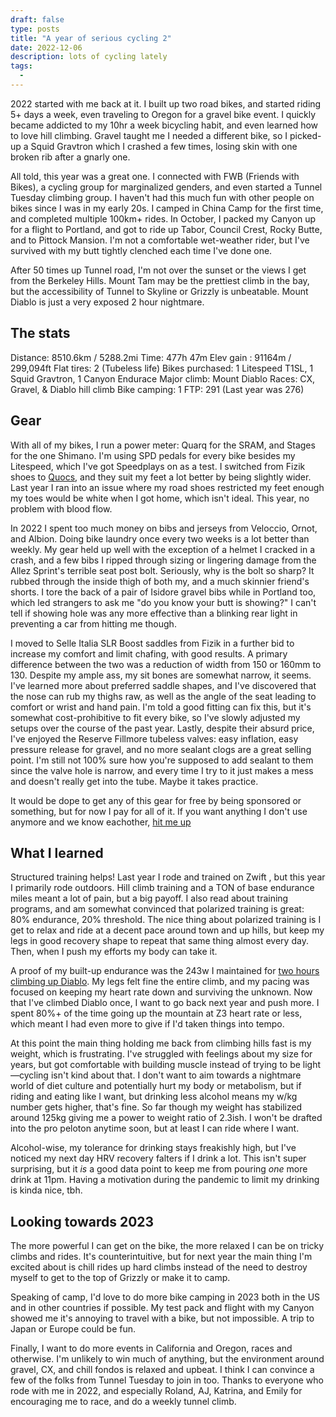 ```yaml
---
draft: false
type: posts
title: "A year of serious cycling 2"
date: 2022-12-06
description: lots of cycling lately
tags:
  - 
---
```


2022 started with me back at it. I built up two road bikes, and started riding 5+ days a week, even traveling to Oregon for a gravel bike event. I quickly became addicted to my 10hr a week bicycling habit, and even learned how to love hill climbing. Gravel taught me I needed a different bike, so I picked-up a Squid Gravtron which I crashed a few times, losing skin with one broken rib after a gnarly one.

All told, this year was a great one. I connected with FWB (Friends with Bikes), a cycling group for marginalized genders, and even started a Tunnel Tuesday climbing group. I haven't had this much fun with other people on bikes since I was in my early 20s. I camped in China Camp for the first time, and completed multiple 100km+ rides. In October, I packed my Canyon up for a flight to Portland, and got to ride up Tabor, Council Crest, Rocky Butte, and to Pittock Mansion. I'm not a comfortable wet-weather rider, but I've survived with my butt tightly clenched each time I've done one.

After 50 times up Tunnel road, I'm not over the sunset or the views I get from the Berkeley Hills. Mount Tam may be the prettiest climb in the bay, but the accessibility of Tunnel to Skyline or Grizzly is unbeatable. Mount Diablo is just a very exposed 2 hour nightmare.

## The stats

Distance: 8510.6km / 5288.2mi
Time: 477h 47m 
Elev gain	: 91164m / 299,094ft
Flat tires: 2 (Tubeless life)
Bikes purchased: 1 Litespeed T1SL, 1 Squid Gravtron, 1 Canyon Endurace
Major climb: Mount Diablo
Races: CX, Gravel, & Diablo hill climb
Bike camping: 1
FTP: 291 (Last year was 276)

## Gear

With all of my bikes, I run a power meter: Quarq for the SRAM, and Stages for the one Shimano. I'm using SPD pedals for every bike besides my Litespeed, which I've got Speedplays on as a test. I switched from Fizik shoes to [Quocs](https://quoc.cc), and they suit my feet a lot better by being slightly wider. Last year I ran into an issue where my road shoes restricted my feet enough my toes would be white when I got home, which isn't ideal. This year, no problem with blood flow.

In 2022 I spent too much money on bibs and jerseys from Veloccio, Ornot, and Albion. Doing bike laundry once every two weeks is a lot better than weekly. My gear held up well with the exception of a helmet I cracked in a crash, and a few bibs I ripped through sizing or lingering damage from the Allez Sprint's terrible seat post bolt. Seriously, why is the bolt so sharp? It rubbed through the inside thigh of both my, and a much skinnier friend's shorts. I tore the back of a pair of Isidore gravel bibs while in Portland too, which led strangers to ask me "do you know your butt is showing?" I can't tell if showing hole was any more effective than a blinking rear light in preventing a car from hitting me though.

I moved to Selle Italia SLR Boost saddles from Fizik in a further bid to increase my comfort and limit chafing, with good results. A primary difference between the two was a reduction of width from 150 or 160mm to 130. Despite my ample ass, my sit bones are somewhat narrow, it seems. I've learned more about preferred saddle shapes, and I've discovered that the nose can rub my thighs raw, as well as the angle of the seat leading to comfort or wrist and hand pain. I'm told a good fitting can fix this, but it's somewhat cost-prohibitive to fit every bike, so I've slowly adjusted my setups over the course of the past year. Lastly, despite their absurd price, I've enjoyed the Reserve Fillmore tubeless valves: easy inflation, easy pressure release for gravel, and no more sealant clogs are a great selling point. I'm still not 100% sure how you're supposed to add sealant to them since the valve hole is narrow, and every time I try to it just makes a mess and doesn't really get into the tube. Maybe it takes practice. 

It would be dope to get any of this gear for free by being sponsored or something, but for now I pay for all of it. If you want anything I don't use anymore and we know eachother, [hit me up](mailto:bike@brookshelley.com)

## What I learned

Structured training helps! Last year I rode and trained on Zwift , but this year I primarily rode outdoors. Hill climb training and a TON of base endurance miles meant a lot of pain, but a big payoff. I also read about training programs, and am somewhat convinced that polarized training is great: 80% endurance, 20% threshold. The nice thing about polarized training is I get to relax and ride at a decent pace around town and up hills, but keep my legs in good recovery shape to repeat that same thing almost every day. Then, when I push my efforts my body can take it. 

A proof of my built-up endurance was the 243w I maintained for [two hours climbing up Diablo](https://www.strava.com/activities/7901914250/power-curve/7200). My legs felt fine the entire climb, and my pacing was focused on keeping my heart rate down and surviving the unknown. Now that I've climbed Diablo once, I want to go back next year and push more. I spent 80%+ of the time going up the mountain at Z3 heart rate or less, which meant I had even more to give if I'd taken things into tempo.

At this point the main thing holding me back from climbing hills fast is my weight, which is frustrating. I've struggled with feelings about my size for years, but got comfortable with building muscle instead of trying to be light—cycling isn't kind about that. I don't want to aim towards a nightmare world of diet culture and potentially hurt my body or metabolism, but if riding and eating like I want, but drinking less alcohol means my w/kg number gets higher, that's fine. So far though my weight has stabilized around 125kg giving me a power to weight ratio of 2.3ish. I won't be drafted into the pro peloton anytime soon, but at least I can ride where I want.

Alcohol-wise, my tolerance for drinking stays freakishly high, but I've noticed my next day HRV recovery falters if I drink a lot. This isn't super surprising, but it _is_ a good data point to keep me from pouring _one_ more drink at 11pm. Having a motivation during the pandemic to limit my drinking is kinda nice, tbh.

## Looking towards 2023

The more powerful I can get on the bike, the more relaxed I can be on tricky climbs and rides. It's counterintuitive, but for next year the main thing I'm excited about is chill rides up hard climbs instead of the need to destroy myself to get to the top of Grizzly or make it to camp.

Speaking of camp, I'd love to do more bike camping in 2023 both in the US and in other countries if possible. My test pack and flight with my Canyon showed me it's annoying to travel with a bike, but not impossible. A trip to Japan or Europe could be fun. 

Finally, I want to do more events in California and Oregon, races and otherwise. I'm unlikely to win much of anything, but the environment around gravel, CX, and chill fondos is relaxed and upbeat. I think I can convince a few of the folks from Tunnel Tuesday to join in too. Thanks to everyone who rode with me in 2022, and especially Roland, AJ, Katrina, and Emily for encouraging me to race, and do a weekly tunnel climb.